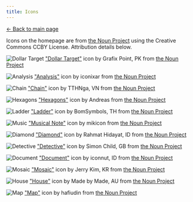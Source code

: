 ```yaml
---
title: Icons
---
```


[&larr; Back to main page](/)

Icons on the homepage are from [the Noun Project](https://thenounproject.com/)
using the Creative Commons CCBY License. Attribution details below.

<div>

![Dollar Target](/ec2-spot-pricing/icon.png)<span>
["Dollar Target"](https://thenounproject.com/term/dollar-target/3001767) icon by Grafix Point, PK
from [the Noun Project](https://thenounproject.com/)</span>

![Analysis](/ec2-datascience/icon.png)<span>
["Analysis"](https://thenounproject.com/term/analysis/3481060) icon by iconixar
from [the Noun Project](https://thenounproject.com/)</span>

![Chain](/doublets-in-python/icon.png)<span>
["Chain"](https://thenounproject.com/term/chain/2848737) icon by TTHNga, VN
from [the Noun Project](https://thenounproject.com/)</span>

![Hexagons](/musicmap/icon.png)<span>
["Hexagons"](https://thenounproject.com/term/hexagons/827465) icon by Andreas
from [the Noun Project](https://thenounproject.com/)</span>

![Ladder](/doublets/icon.png)<span>
["Ladder"](https://thenounproject.com/term/ladder/927474) icon by BomSymbols, TH
from [the Noun Project](https://thenounproject.com/)</span>

![Music](/artistmap/icon.png)<span>
["Musical Note"](https://thenounproject.com/term/musical-note/917662) icon by mikicon
from [the Noun Project](https://thenounproject.com/)</span>

![Diamond](/diamonds/icon.png)<span>
["Diamond"](https://thenounproject.com/term/diamond/2960631) icon by Rahmat Hidayat, ID
from [the Noun Project](https://thenounproject.com/)</span>

![Detective](/holmes/icon.png)<span>
["Detective"](https://thenounproject.com/term/detective/4632) icon by Simon Child, GB
from [the Noun Project](https://thenounproject.com/)</span>

![Document](/textmining/icon.png)<span>
["Document"](https://thenounproject.com/term/document/3464972) icon by iconnut, ID
from [the Noun Project](https://thenounproject.com/)</span>

![Mosaic](/mosaic/icon.png)<span>
["Mosaic"](https://thenounproject.com/term/mosaic/218428) icon by Jerry Kim, KR
from [the Noun Project](https://thenounproject.com/)</span>

![House](/homeprice/icon.png)<span>
["House"](https://thenounproject.com/term/house/1233598) icon by Made by Made, AU
from [the Noun Project](https://thenounproject.com/)</span>

![Map](/zipmap/icon.png)<span>
["Map"](https://thenounproject.com/term/map/2423110) icon by hafiudin
from [the Noun Project](https://thenounproject.com/)</span>

</div>


